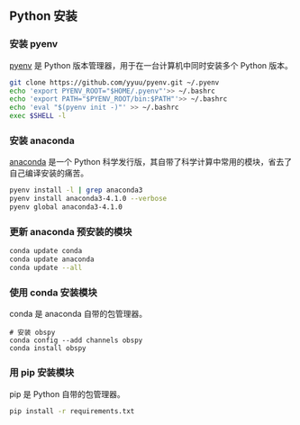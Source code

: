 ## Python 安装

### 安装 pyenv

[pyenv](https://github.com/yyuu/pyenv)
是 Python 版本管理器，用于在一台计算机中同时安装多个 Python 版本。

```bash
git clone https://github.com/yyuu/pyenv.git ~/.pyenv
echo 'export PYENV_ROOT="$HOME/.pyenv"'>> ~/.bashrc
echo 'export PATH="$PYENV_ROOT/bin:$PATH"'>> ~/.bashrc
echo 'eval "$(pyenv init -)"' >> ~/.bashrc
exec $SHELL -l
```

### 安装 anaconda

[anaconda](https://www.continuum.io/downloads)
是一个 Python 科学发行版，其自带了科学计算中常用的模块，省去了自己编译安装的痛苦。

```bash
pyenv install -l | grep anaconda3
pyenv install anaconda3-4.1.0 --verbose
pyenv global anaconda3-4.1.0
```

### 更新 anaconda 预安装的模块

```bash
conda update conda
conda update anaconda
conda update --all
```

### 使用 conda 安装模块

conda 是 anaconda 自带的包管理器。

```
# 安装 obspy
conda config --add channels obspy
conda install obspy
```

### 用 pip 安装模块

pip 是 Python 自带的包管理器。

```bash
pip install -r requirements.txt
```
